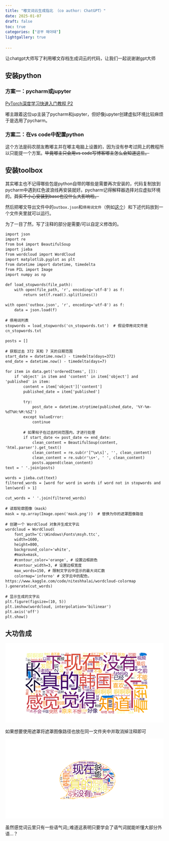 ```yaml
---
title: "嘟文词云生成指北 （co author: ChatGPT）"
date: 2025-01-07
draft: false
toc: true
categories: ["공부 해야돼"]
lightgallery: true

---
```


让chatgpt大师写了利用嘟文存档生成词云的代码，让我们一起说谢谢gpt大师

## 安装python

### 方案一：pycharm或jupyter

[PyTorch深度学习快速入门教程 P2](https://www.bilibili.com/video/BV1hE411t7RN)

嘟主跟着这位up主装了pycharm和jupyter，但好像jupyter创建虚拟环境比较麻烦于是选用了pycharm。

### 方案二：在vs code中配置python

这个方法是码农朋友教嘟主并在嘟主电脑上设置的，因为没有参考过网上的教程所以只能提一个方案。~~毕竟嘟主只会用vs code写博客嘟主怎么会知道这些。~~

## 安装toolbox

其实嘟主也不记得哪些包是python自带的哪些是需要再次安装的，代码复制放到pycharm中遇到红色波浪线再安装就好。pycharm记得解释器选择对应虚拟环境的。~~其实不小心安装到base也没什么大影响啦。~~

然后把嘟文导出文件中的`outbox.json`和`停用词文件`（例如[这个](https://github.com/goto456/stopwords)）和下述代码放到一个文件夹里就可以运行。

为了一目了然，写了注释的部分是需要/可以自定义修改的。

```
import json
import re
from bs4 import BeautifulSoup
import jieba
from wordcloud import WordCloud
import matplotlib.pyplot as plt
from datetime import datetime, timedelta
from PIL import Image
import numpy as np

def load_stopwords(file_path):
    with open(file_path, 'r', encoding='utf-8') as f:
        return set(f.read().splitlines())

with open('outbox.json', 'r', encoding='utf-8') as f:
    data = json.load(f)

# 停用词列表
stopwords = load_stopwords('cn_stopwords.txt')  # 假设停用词文件是 cn_stopwords.txt

posts = []

# 获取过去 372 天和 7 天的日期范围
start_date = datetime.now() - timedelta(days=372)
end_date = datetime.now() - timedelta(days=7)

for item in data.get('orderedItems', []):
    if 'object' in item and 'content' in item['object'] and 'published' in item:
        content = item['object']['content']
        published_date = item['published'] 

        try:
            post_date = datetime.strptime(published_date, '%Y-%m-%dT%H:%M:%SZ')
        except ValueError:
            continue

        # 如果帖子在过去时间范围内，才进行处理
        if start_date <= post_date <= end_date:
            clean_content = BeautifulSoup(content, 'html.parser').get_text()
            clean_content = re.sub(r'[^\w\s]', '', clean_content) 
            clean_content = re.sub(r'\s+', ' ', clean_content) 
            posts.append(clean_content)
text = ' '.join(posts)

words = jieba.cut(text)
filtered_words = [word for word in words if word not in stopwords and len(word) > 1] 

cut_words = ' '.join(filtered_words)

# 读取轮廓图像（mask）
mask = np.array(Image.open('mask.png'))  # 替换为你的遮罩图像路径

# 创建一个 WordCloud 对象并生成文字云
wordcloud = WordCloud(
    font_path='C:\Windows\Fonts\msyh.ttc',
    width=1600,
    height=800,
    background_color='white',
    #mask=mask,
    #contour_color='orange', # 设置边框颜色
    #contour_width=3, # 设置边框宽度
    max_words=150, # 限制文字云中显示的最大词汇数
    colormap='inferno' # 文字云中的配色，https://www.kaggle.com/code/niteshhalai/wordcloud-colormap
).generate(cut_words)

# 显示生成的文字云
plt.figure(figsize=(10, 5))
plt.imshow(wordcloud, interpolation='bilinear')
plt.axis('off') 
plt.show()
```

## 大功告成

![打码了嘟友id](images/wordcloud.png " ")

如果想要使用遮罩将遮罩图像路径也放在同一文件夹中并取消掉注释即可

![打码了嘟友id(2)](images/wordcloud_mask.png " ")

虽然感觉词云里只有一些语气词;;难道这表明只要学会了语气词就能听懂大部分外语…？
